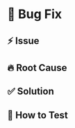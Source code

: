 # 🐛 Bug Fix

## ⚡ Issue  
<!-- Describe the bug that this PR fixes. -->
<!-- Add screenshots here if applicable -->

## 🔥 Root Cause  
<!-- Explain what caused the issue. -->

## ✅ Solution  
<!-- Describe the fix implemented. -->

## 🧪 How to Test  
<!-- Steps to reproduce and verify the fix. -->

